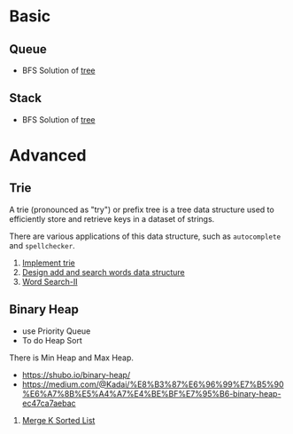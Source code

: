 # Basic

## Queue
- BFS Solution of [tree](/notes/tree.md)

## Stack
- BFS Solution of [tree](/notes/tree.md)


# Advanced

## Trie
A trie (pronounced as "try") or prefix tree is a tree data structure used to efficiently store and retrieve keys in a dataset of strings.

There are various applications of this data structure, such as `autocomplete` and `spellchecker`.

1. [Implement trie](../blind75/tree/implement-trie.md)
2. [Design add and search words data structure](../blind75/tree/design-add-and-search-words-data-structure.md)
3. [Word Search-II](../blind75/tree/word-search-II.md)

## Binary Heap
- use Priority Queue 
- To do Heap Sort

There is Min Heap and Max Heap.

- https://shubo.io/binary-heap/
- https://medium.com/@Kadai/%E8%B3%87%E6%96%99%E7%B5%90%E6%A7%8B%E5%A4%A7%E4%BE%BF%E7%95%B6-binary-heap-ec47ca7aebac

1. [Merge K Sorted List](../blind75/linked-list/merge-k-sorted-list.md)
